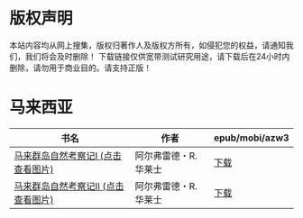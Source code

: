# 版权声明

本站内容均从网上搜集，版权归著作人及版权方所有，如侵犯您的权益，请通知我们，我们将会及时删除！ 下载链接仅供宽带测试研究用途，请下载后在24小时内删除，请勿用于商业目的。请支持正版！

# 马来西亚

| 书名 | 作者 | epub/mobi/azw3 |
| --- | --- | --- |
| [马来群岛自然考察记Ⅰ (点击查看图片)](https://www.dushupai.com/attachment/2024/06/08/593b9981b3f0f4c7.jpg) | 阿尔弗雷德・R.华莱士 | [下载](https://url89.ctfile.com/f/31084289-1357046353-0dfadd?p=8866) |
| [马来群岛自然考察记Ⅱ (点击查看图片)](https://www.dushupai.com/attachment/2024/06/08/b7470ec95f44ace3.jpg) | 阿尔弗雷德・R.华莱士 | [下载](https://url89.ctfile.com/f/31084289-1357046371-066493?p=8866) |
